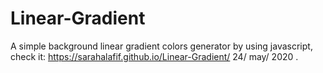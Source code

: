 # Linear-Gradient
A simple background linear gradient colors generator by using javascript,
check it: https://sarahalafif.github.io/Linear-Gradient/ 
24/ may/ 2020 .
